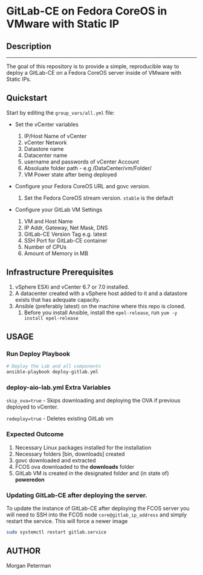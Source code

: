 GitLab-CE on Fedora CoreOS in VMware with Static IP
===========================================

## Description
------------

The goal of this repository is to provide a simple, reproducible way to deploy a GitLab-CE on a Fedora CoreOS server inside of VMware with Static IPs.

## Quickstart

Start by editing the `group_vars/all.yml` file:

+ Set the vCenter variables
    1. IP/Host Name of vCenter
    2. vCenter Network
    3. Datastore name
    4. Datacenter name
    5. username and passwords of vCenter Account
    6. Absoluate folder path - e.g /DataCenter/vm/Folder/
    7. VM Power state after being deployed

+ Configure your Fedora CoreOS URL and govc version.
    1. Set the Fedora CoreOS stream version. `stable` is the default

+ Configure your GitLab VM Settings
    1. VM and Host Name
    2. IP Addr, Gateway, Net Mask, DNS
    3. GitLab-CE Version Tag e.g. latest
    4. SSH Port for GitLab-CE container
    5. Number of CPUs
    6. Amount of Memory in MB

## Infrastructure Prerequisites

1. vSphere ESXi and vCenter 6.7 or 7.0 installed.
2. A datacenter created with a vSphere host added to it and a datastore exists that has adequate capacity.
3. Ansible (preferably latest) on the machine where this repo is cloned.
    1. Before you install Ansible, install the `epel-release`, run `yum -y install epel-release`


## USAGE

### Run Deploy Playbook
```sh
# Deploy the Lab and all components
ansible-playbook deploy-gitlab.yml
```
### deploy-aio-lab.yml Extra Variables

`skip_ova=true` - Skips downloading and deploying the OVA if previous deployed to vCenter.

`redeploy=true` - Deletes existing GitLab vm

### Expected Outcome

1. Necessary Linux packages installed for the installation
2. Necessary folders [bin, downloads] created
3. govc downloaded and extracted
4. FCOS ova downloaded to the **downloads** folder
5. GitLab VM is created in the designated folder and (in state of) **poweredon**

### Updating GitLab-CE after deploying the server.

To update the instance of GitLab-CE after deploying the FCOS server you will need to SSH into the FCOS node `core@gitlab_ip_address` and simply restart the service. This will force a newer image

```bash
sudo systemctl restart gitlab.service
```

AUTHOR
------
Morgan Peterman
